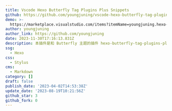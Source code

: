 ```yaml
---
title: Vscode Hexo Butterfly Tag Plugins Plus Snippets
github: https://github.com/youngjuning/vscode-hexo-butterfly-tag-plugins-plus-snippets
demo: >-
  https://marketplace.visualstudio.com/items?itemName=youngjuning.hexo-butterfly-tag-plugins-plus-snippets
author: youngjuning
author_link: https://github.com/youngjuning
date: 2023-11-30T17:16:13.831Z
description: 本插件是和 Butterfly 主题的插件 hexo-butterfly-tag-plugins-plus 配套的
ssg:
  - Hexo
css:
  - Stylus
cms:
  - Markdown
category: []
draft: false
publish_date: '2023-04-02T14:53:38Z'
update_date: '2023-08-19T10:21:56Z'
github_star: 3
github_fork: 0
---
```

